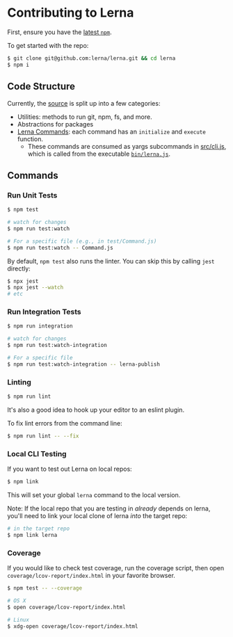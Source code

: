 # Contributing to Lerna

First, ensure you have the [latest `npm`](https://docs.npmjs.com/).

To get started with the repo:

```sh
$ git clone git@github.com:lerna/lerna.git && cd lerna
$ npm i
```

## Code Structure

Currently, the [source](https://github.com/lerna/lerna/tree/master/src) is split up into a few categories:

* Utilities: methods to run git, npm, fs, and more.
* Abstractions for packages
* [Lerna Commands](https://github.com/lerna/lerna/tree/master/src/commands): each command has an `initialize` and `execute` function.
  * These commands are consumed as yargs subcommands in [src/cli.js](https://github.com/lerna/lerna/blob/master/src/cli.js), which is called from the executable [`bin/lerna.js`](https://github.com/lerna/lerna/blob/master/bin/lerna.js).

## Commands

### Run Unit Tests

```sh
$ npm test

# watch for changes
$ npm run test:watch

# For a specific file (e.g., in test/Command.js)
$ npm run test:watch -- Command.js
```

By default, `npm test` also runs the linter.
You can skip this by calling `jest` directly:

```sh
$ npx jest
$ npx jest --watch
# etc
```

### Run Integration Tests

```sh
$ npm run integration

# watch for changes
$ npm run test:watch-integration

# For a specific file
$ npm run test:watch-integration -- lerna-publish
```

### Linting

```sh
$ npm run lint
```

It's also a good idea to hook up your editor to an eslint plugin.

To fix lint errors from the command line:

```sh
$ npm run lint -- --fix
```

### Local CLI Testing

If you want to test out Lerna on local repos:

```sh
$ npm link
```

This will set your global `lerna` command to the local version.

Note: If the local repo that you are testing in _already_ depends on lerna,
you'll need to link your local clone of lerna _into_ the target repo:

```sh
# in the target repo
$ npm link lerna
```

### Coverage

If you would like to check test coverage, run the coverage script, then open
`coverage/lcov-report/index.html` in your favorite browser.

```sh
$ npm test -- --coverage

# OS X
$ open coverage/lcov-report/index.html

# Linux
$ xdg-open coverage/lcov-report/index.html
```
